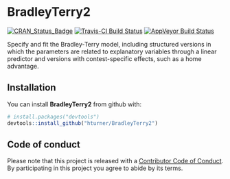 
<!-- README.md is generated from README.Rmd. Please edit that file -->

# BradleyTerry2

[![CRAN\_Status\_Badge](https://www.r-pkg.org/badges/version/BradleyTerry2)](https://cran.r-project.org/package=BradleyTerry2)
[![Travis-CI Build
Status](https://travis-ci.org/hturner/BradleyTerry2.svg?branch=master)](https://travis-ci.org/hturner/BradleyTerry2)
[![AppVeyor Build
Status](https://ci.appveyor.com/api/projects/status/github/hturner/BradleyTerry2?branch=master&svg=true)](https://ci.appveyor.com/project/hturner/BradleyTerry2)

Specify and fit the Bradley-Terry model, including structured versions
in which the parameters are related to explanatory variables through a
linear predictor and versions with contest-specific effects, such as a
home advantage.

## Installation

You can install **BradleyTerry2** from github with:

``` r
# install.packages("devtools")
devtools::install_github("hturner/BradleyTerry2")
```

## Code of conduct

Please note that this project is released with a [Contributor Code of
Conduct](https://github.com/hturner/BradleyTerry2/blob/master/CONDUCT.md).
By participating in this project you agree to abide by its terms.
